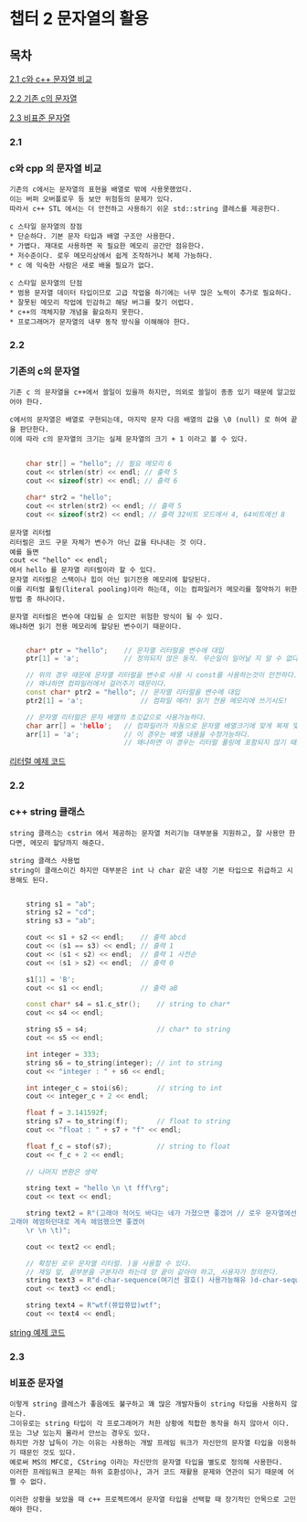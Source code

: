
# 챕터 2 문자열의 활용

## 목차

[2.1 c와 c++ 문자열 비교](#c와-cpp-문자열-비교)

[2.2 기존 c의 문자열](#기존-c의-문자열)

[2.3 비표준 문자열](#비표준-문자열)

### 2.1
### c와 cpp 의 문자열 비교

    기존의 c에서는 문자열의 표현을 배열로 밖에 사용못했었다.
    이는 버퍼 오버플로우 등 보안 위험등의 문제가 있다.
    따라서 c++ STL 에서는 더 안전하고 사용하기 쉬운 std::string 클레스를 제공한다.

    c 스타일 문자열의 장점
    * 단순하다. 기본 문자 타입과 배열 구조만 사용한다.
    * 가볍다. 재대로 사용하면 꼭 필요한 메모리 공간만 점유한다.
    * 저수준이다. 로우 메모리상에서 쉽게 조작하거나 복제 가능하다.
    * c 에 익숙한 사람은 새로 배울 필요가 없다.
    
    c 스타일 문자열의 단점
    * 범용 문자열 데이터 타입이므로 고급 작업을 하기에는 너무 많은 노력이 추가로 필요하다.
    * 잘못된 메모리 작업에 민감하고 해당 버그를 찾기 어렵다.
    * c++의 객체지향 개념을 활요하지 못한다.
    * 프로그래머가 문자열의 내무 동작 방식을 이해해야 한다.

### 2.2
### 기존의 c의 문자열

    기존 c 의 문자열을 c++에서 쓸일이 있을까 하지만, 의외로 쓸일이 종종 있기 때문에 알고있어야 한다.
    
    c에서의 문자열은 배열로 구현되는데, 마지막 문자 다음 배열의 값을 \0 (null) 로 하여 끝을 판단한다.
    이에 따라 c의 문자열의 크기는 실제 문자열의 크기 + 1 이라고 볼 수 있다.

```c++
    
    char str[] = "hello"; // 필요 메모리 6
    cout << strlen(str) << endl; // 출력 5
    cout << sizeof(str) << endl; // 출력 6

    char* str2 = "hello";
    cout << strlen(str2) << endl; // 출력 5
    cout << sizeof(str2) << endl; // 출력 32비트 모드에서 4, 64비트에선 8
```

    문자열 리터럴
    리터럴은 코드 구문 자체가 변수가 아닌 값을 타나내는 것 이다.
    예를 들면
    cout << "hello" << endl;
    에서 hello 를 문자열 리터럴이라 할 수 있다.
    문자열 리터럴은 스택이나 힙이 아닌 읽기전용 메모리에 할당된다.
    이를 리터럴 풀링(literal pooling)이라 하는데, 이는 컴파일러가 메모리를 절약하기 위한 방법 중 하나이다.

    문자열 리터럴은 변수에 대입될 순 있지만 위험한 방식이 될 수 있다.
    왜냐하면 읽기 전용 메모리에 할당된 변수이기 때문이다.

```c++

    char* ptr = "hello";    // 문자열 리터럴을 변수에 대입
    ptr[1] = 'a';           // 정의되지 않은 동작. 무슨일이 일어날 지 알 수 없다.

    // 위의 경우 때문에 문자열 리터럴을 변수로 사용 시 const를 사용하는것이 안전하다.
    // 왜냐하면 컴파일러에서 걸러주기 때문이다.
    const char* ptr2 = "hello"; // 문자열 리터럴을 변수에 대입
    ptr2[1] = 'a';              // 컴파일 에러! 읽기 전용 메모리에 쓰기시도!

    // 문자열 리터럴은 문자 배열의 초깃값으로 사용가능하다.
    char arr[] = 'hello';   // 컴파일러가 자동으로 문자열 배열크기에 맞게 복제 및 메모리 할당
    arr[1] = 'a';           // 이 경우는 배열 내용을 수정가능하다. 
                            // 왜냐하면 이 경우는 리터럴 풀링에 포함되지 않기 때문이다.

```

[리터럴 예제 코드](./01c_literal/01c_literal/main.cpp)

### 2.2
### c++ string 클래스

    string 클래스는 cstrin 에서 제공하는 문자열 처리기능 대부분을 지원하고, 잘 사용만 한다면, 메모리 할당까지 해준다.

    string 클래스 사용법
    string이 클래스이긴 하지만 대부분은 int 나 char 같은 내장 기본 타입으로 취급하고 시용해도 된다.

```c++

    string s1 = "ab";
    string s2 = "cd";
    string s3 = "ab";

    cout << s1 + s2 << endl;    // 출력 abcd
    cout << (s1 == s3) << endl; // 출력 1
    cout << (s1 < s2) << endl;  // 출력 1 사전순
    cout << (s1 > s2) << endl;  // 출력 0

    s1[1] = 'B';
    cout << s1 << endl;         // 출력 aB

    const char* s4 = s1.c_str();    // string to char*
    cout << s4 << endl;

    string s5 = s4;                 // char* to string
    cout << s5 << endl;

    int integer = 333;
    string s6 = to_string(integer); // int to string
    cout << "integer : " + s6 << endl;

    int integer_c = stoi(s6);       // string to int
    cout << integer_c + 2 << endl;

    float f = 3.141592f;
    string s7 = to_string(f);       // float to string
    cout << "float : " + s7 + "f" << endl;

    float f_c = stof(s7);           // string to float
    cout << f_c + 2 << endl;
    
    // 나머지 변환은 생략

    string text = "hello \n \t fff\rg";
    cout << text << endl;

    string text2 = R"(고래야 적어도 바다는 네가 가졌으면 좋겠어 // 로우 문자열에선 주석도 안먹힌다.
고래야 헤엄하던대로 계속 헤엄했으면 좋겠어
    \r \n \t)";

    cout << text2 << endl;

    // 확장된 로우 문자열 리터럴. )을 사용할 수 있다.
    // 재일 앞, 끝부분을 구분자라 하는데 양 끝이 같아야 하고, 사용자가 정의한다.
    string text3 = R"d-char-sequence(여기선 괄호() 사용가능해유 )d-char-sequence";
    cout << text3 << endl;

    string text4 = R"wtf(쮸압쮸압)wtf";
    cout << text4 << endl;

```

[string 예제 코드](./02string/02string/main.cpp)

### 2.3
### 비표준 문자열

    이렇게 string 클레스가 좋음에도 불구하고 꽤 많은 개발자들이 string 타입을 사용하지 않는다.
    그이유로는 string 타입이 각 프로그래머가 처한 상황에 적합한 동작을 하지 않아서 이다.
    또는 그냥 있는지 몰라서 안쓰는 경우도 있다.
    하지만 가장 납득이 가는 이유는 사용하는 개발 프레임 워크가 자신만의 문자열 타입을 이용하기 때문인 것도 있다.
    예로써 MS의 MFC로, CString 이라는 자신만의 문자열 타입을 별도로 정의해 사용한다.
    이러한 프레임워크 문제는 하위 호환성이나, 과거 코드 재활용 문제와 연관이 되기 때문에 어쩔 수 없다.

    이러한 상황을 보았을 때 c++ 프로젝트에서 문자열 타입을 선택할 때 장기적인 안목으로 고민해야 한다.